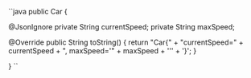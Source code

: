 
``java
public Car {

  @JsonIgnore
  private String currentSpeed;
  private String maxSpeed;
  
  @Override
  public String toString() {
        return "Car{" +
                "currentSpeed=" + currentSpeed +
                ", maxSpeed='" + maxSpeed + '\'' +
                '}';
    }
  
}
``
